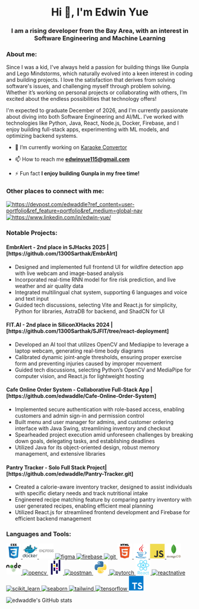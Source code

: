 <h1 align="center">Hi 👋, I'm Edwin Yue</h1>
<h3 align="center">I am a rising developer from the Bay Area, with an interest in Software Engineering and Machine Learning</h3>

<h3 align="left">About me:</h3>
<p>
Since I was a kid, I've always held a passion for building things like Gunpla and Lego Mindstorms, which naturally evolved into a keen interest in coding and building projects. I love the satisfaction that derives from solving software's issues, and challenging myself through problem solving. Whether it’s working on personal projects or collaborating with others, I’m excited about the endless possibilities that technology offers!

I'm expected to graduate December of 2026, and I'm currently passionate about diving into both Software Engineering and AI/ML. I’ve worked with technologies like Python, Java, React, Node.js, Docker, Firebase, and I enjoy building full-stack apps, experimenting with ML models, and optimizing backend systems.</p>

- 🔭 I’m currently working on [Karaoke Convertor](https://github.com/edwaddle/Karaoke-Convertor)

- 📫 How to reach me **edwinyue115@gmail.com**

- ⚡ Fun fact **I enjoy building Gunpla in my free time!**

<h3 align="left">Other places to connect with me:</h3>
<p align="left">
<a href="https://devpost.com/edwaddle?ref_content=user-portfolio&ref_feature=portfolio&ref_medium=global-nav" target="blank"><img align="center" src="https://raw.githubusercontent.com/rahuldkjain/github-profile-readme-generator/master/src/images/icons/Social/devto.svg" alt="https://devpost.com/edwaddle?ref_content=user-portfolio&ref_feature=portfolio&ref_medium=global-nav" height="30" width="40" /></a>
<a href="https://www.linkedin.com/in/edwin-yue/" target="blank"><img align="center" src="https://raw.githubusercontent.com/rahuldkjain/github-profile-readme-generator/master/src/images/icons/Social/linked-in-alt.svg" alt="https://www.linkedin.com/in/edwin-yue/" height="30" width="40" /></a>
</p>

<h3 align="left">Notable Projects:</h3>
 <h4>EmbrAlert - 2nd place in SJHacks 2025 | [https://github.com/1300Sarthak/EmbrAlrt]</h4>

- Designed and implemented full frontend UI for wildfire detection app with live webcam and image-based analysis
- Incorporated real-time RNN model for fire risk prediction, and live weather and air quality data 
- Integrated multilingual chat system, supporting 6 languages and voice and text input
- Guided tech discussions, selecting Vite and React.js for simplicity, Python for libraries, AstraDB for backend, and ShadCN for UI 
<h4>FIT.AI - 2nd place in SiliconXHacks 2024 | [https://github.com/1300Sarthak/SJFIT/tree/react-deployment] </h4>
  
- Developed an AI tool that utilizes OpenCV and Mediapipe to leverage a laptop webcam, generating real-time body diagrams
- Calibrated dynamic joint-angle thresholds, ensuring proper exercise form and preventing injuries caused by improper movement
- Guided tech discussions, selecting Python’s OpenCV and MediaPipe for computer vision, and React.js for lightweight hosting
<h4>Cafe Online Order System - Collaborative Full‑Stack App | [https://github.com/edwaddle/Cafe-Online-Order-System] </h4>

- Implemented secure authentication with role-based access, enabling customers and admin sign-in and permission control
- Built menu and user manager for admins, and customer ordering interface with Java Swing, streamlining inventory and checkout
- Spearheaded project execution amid unforeseen challenges by breaking down goals, delegating tasks, and establishing deadlines
- Utilized Java for its object-oriented design, robust memory management, and extensive libraries
<h4>Pantry Tracker - Solo Full Stack Project| [https://github.com/edwaddle/Pantry-Tracker.git]</h4>

- Created a calorie-aware inventory tracker, designed to assist individuals with specific dietary needs and track nutritional intake
- Engineered recipe matching feature by comparing pantry inventory with user generated recipes, enabling efficient meal planning
- Utilized React.js for streamlined frontend development and Firebase for efficient backend management

<h3 align="left">Languages and Tools:</h3>
<p align="left"> <a href="https://www.w3schools.com/css/" target="_blank" rel="noreferrer"> <img src="https://raw.githubusercontent.com/devicons/devicon/master/icons/css3/css3-original-wordmark.svg" alt="css3" width="40" height="40"/> </a> <a href="https://www.docker.com/" target="_blank" rel="noreferrer"> <img src="https://raw.githubusercontent.com/devicons/devicon/master/icons/docker/docker-original-wordmark.svg" alt="docker" width="40" height="40"/> </a> <a href="https://expressjs.com" target="_blank" rel="noreferrer"> <img src="https://raw.githubusercontent.com/devicons/devicon/master/icons/express/express-original-wordmark.svg" alt="express" width="40" height="40"/> </a> <a href="https://www.figma.com/" target="_blank" rel="noreferrer"> <img src="https://www.vectorlogo.zone/logos/figma/figma-icon.svg" alt="figma" width="40" height="40"/> </a> <a href="https://firebase.google.com/" target="_blank" rel="noreferrer"> <img src="https://www.vectorlogo.zone/logos/firebase/firebase-icon.svg" alt="firebase" width="40" height="40"/> </a> <a href="https://git-scm.com/" target="_blank" rel="noreferrer"> <img src="https://www.vectorlogo.zone/logos/git-scm/git-scm-icon.svg" alt="git" width="40" height="40"/> </a> <a href="https://www.w3.org/html/" target="_blank" rel="noreferrer"> <img src="https://raw.githubusercontent.com/devicons/devicon/master/icons/html5/html5-original-wordmark.svg" alt="html5" width="40" height="40"/> </a> <a href="https://www.java.com" target="_blank" rel="noreferrer"> <img src="https://raw.githubusercontent.com/devicons/devicon/master/icons/java/java-original.svg" alt="java" width="40" height="40"/> </a> <a href="https://developer.mozilla.org/en-US/docs/Web/JavaScript" target="_blank" rel="noreferrer"> <img src="https://raw.githubusercontent.com/devicons/devicon/master/icons/javascript/javascript-original.svg" alt="javascript" width="40" height="40"/> </a> <a href="https://www.mongodb.com/" target="_blank" rel="noreferrer"> <img src="https://raw.githubusercontent.com/devicons/devicon/master/icons/mongodb/mongodb-original-wordmark.svg" alt="mongodb" width="40" height="40"/> </a> <a href="https://nodejs.org" target="_blank" rel="noreferrer"> <img src="https://raw.githubusercontent.com/devicons/devicon/master/icons/nodejs/nodejs-original-wordmark.svg" alt="nodejs" width="40" height="40"/> </a> <a href="https://opencv.org/" target="_blank" rel="noreferrer"> <img src="https://www.vectorlogo.zone/logos/opencv/opencv-icon.svg" alt="opencv" width="40" height="40"/> </a> <a href="https://pandas.pydata.org/" target="_blank" rel="noreferrer"> <img src="https://raw.githubusercontent.com/devicons/devicon/2ae2a900d2f041da66e950e4d48052658d850630/icons/pandas/pandas-original.svg" alt="pandas" width="40" height="40"/> </a> <a href="https://postman.com" target="_blank" rel="noreferrer"> <img src="https://www.vectorlogo.zone/logos/getpostman/getpostman-icon.svg" alt="postman" width="40" height="40"/> </a> <a href="https://www.python.org" target="_blank" rel="noreferrer"> <img src="https://raw.githubusercontent.com/devicons/devicon/master/icons/python/python-original.svg" alt="python" width="40" height="40"/> </a> <a href="https://pytorch.org/" target="_blank" rel="noreferrer"> <img src="https://www.vectorlogo.zone/logos/pytorch/pytorch-icon.svg" alt="pytorch" width="40" height="40"/> </a> <a href="https://reactjs.org/" target="_blank" rel="noreferrer"> <img src="https://raw.githubusercontent.com/devicons/devicon/master/icons/react/react-original-wordmark.svg" alt="react" width="40" height="40"/> </a> <a href="https://reactnative.dev/" target="_blank" rel="noreferrer"> <img src="https://reactnative.dev/img/header_logo.svg" alt="reactnative" width="40" height="40"/> </a> <a href="https://scikit-learn.org/" target="_blank" rel="noreferrer"> <img src="https://upload.wikimedia.org/wikipedia/commons/0/05/Scikit_learn_logo_small.svg" alt="scikit_learn" width="40" height="40"/> </a> <a href="https://seaborn.pydata.org/" target="_blank" rel="noreferrer"> <img src="https://seaborn.pydata.org/_images/logo-mark-lightbg.svg" alt="seaborn" width="40" height="40"/> </a> <a href="https://tailwindcss.com/" target="_blank" rel="noreferrer"> <img src="https://www.vectorlogo.zone/logos/tailwindcss/tailwindcss-icon.svg" alt="tailwind" width="40" height="40"/> </a> <a href="https://www.tensorflow.org" target="_blank" rel="noreferrer"> <img src="https://www.vectorlogo.zone/logos/tensorflow/tensorflow-icon.svg" alt="tensorflow" width="40" height="40"/> </a> <a href="https://www.typescriptlang.org/" target="_blank" rel="noreferrer"> <img src="https://raw.githubusercontent.com/devicons/devicon/master/icons/typescript/typescript-original.svg" alt="typescript" width="40" height="40"/> </a> </p>

![edwaddle's GitHub stats](https://github-readme-stats.vercel.app/api?username=edwaddle&show_icons=true&rank_icon=github&theme=tokyonight)
